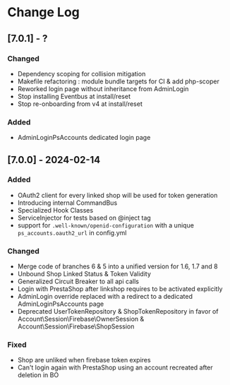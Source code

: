 # Change Log

## [7.0.1] - ?

### Changed
* Dependency scoping for collision mitigation
* Makefile refactoring : module bundle targets for CI & add php-scoper
* Reworked login page without inheritance from AdminLogin
* Stop installing Eventbus at install/reset
* Stop re-onboarding from v4 at install/reset

### Added
* AdminLoginPsAccounts dedicated login page

## [7.0.0] - 2024-02-14

### Added
* OAuth2 client for every linked shop will be used for token generation
* Introducing internal CommandBus
* Specialized Hook Classes
* ServiceInjector for tests based on @inject tag
* support for `.well-known/openid-configuration` with a unique `ps_accounts.oauth2_url` in config.yml

### Changed
* Merge code of branches 6 & 5 into a unified version for 1.6, 1.7 and 8
* Unbound Shop Linked Status & Token Validity
* Generalized Circuit Breaker to all api calls
* Login with PrestaShop after linkshop requires to be activated explicitly
* AdminLogin override replaced with a redirect to a dedicated AdminLoginPsAccounts page 
* Deprecated UserTokenRepository & ShopTokenRepository in favor of  
  Account\Session\Firebase\OwnerSession & Account\Session\Firebase\ShopSession

### Fixed
* Shop are unliked when firebase token expires
* Can't login again with PrestaShop using an account recreated after deletion in BO






